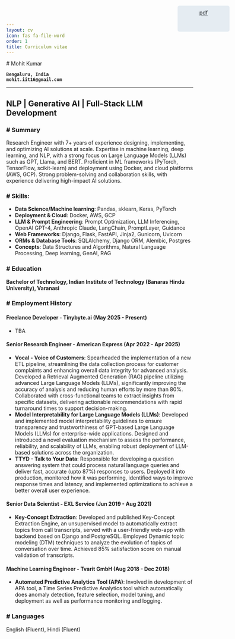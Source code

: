 ```yaml
---
layout: cv
icon: fas fa-file-word
order: 1
title: Curriculum vitae
---
```

<style>
  .background-image-div {
    position: absolute;
    background: url(/assets/img/rocket.png) no-repeat right top;
    right: 0;
    top: 0;
    min-width: 50%;
    max-width: 100%;
    min-height: 50%;
    max-height: 100%;
    width: 100%;
    height: 100%;
    z-index: -100;
    background-size: contain; /* Ensure the image scales proportionally */
    background-position: center top; /* Center the image */
    }
  .download-cv{
    position: absolute;
    right: 20px;
    top: 20px;
    width: 100px;
    height: 50px;
    z-index: 100;
    background: #e5ecf2;
    color: #1b1f23;
    padding: 10px 20px;
    text-align: center;
    border-radius: 5px;
  }
  .pdf-cv{
    right: 130px;
  }
  
  @media (max-width: 600px) {
    .download-cv {
      top: 10px;
      width: 80px;
      height: 38px;
      padding: 5px 10px;
    }
    .pdf-cv{
      right: 100px;
    }
  }

</style>
<div class="background-image-div">
</div>

<a href="https://raw.githubusercontent.com/mohit-iit16/mohit-iit16/main/resume/CV-Mohit-Kumar.pdf" class="download-cv pdf-cv">
  <i class="fa-fw fas fa-cloud-download"></i>
  <span>pdf</span>
</a>
# Mohit Kumar

**` Bengaluru, India `** <br/>
**` mohit.iit16@gmail.com `** <br/>

<hr/>

## NLP | Generative AI | Full-Stack LLM Development

### # Summary
Research Engineer with 7+ years of experience designing, implementing, and optimizing AI solutions at scale. Expertise
in machine learning, deep learning, and NLP, with a strong focus on Large Language Models (LLMs) such
as GPT, Llama, and BERT. Proficient in ML frameworks (PyTorch, TensorFlow, scikit-learn) and
deployment using Docker, and cloud platforms (AWS, GCP). Strong problem-solving and collaboration skills,
with experience delivering high-impact AI solutions.


### # Skills:
* __Data Science/Machine learning__: Pandas, sklearn, Keras, PyTorch
* __Deployment & Cloud__: Docker, AWS, GCP
* __LLM & Prompt Engineering__: Prompt Optimization, LLM Inferencing, OpenAI GPT-4, Anthropic Claude, LangChain, PromptLayer, Guidance
* __Web Frameworks__: Django, Flask, FastAPI, Jinja2, Gunicorn, Uvicorn
* __ORMs & Database Tools__: SQLAlchemy, Django ORM, Alembic, Postgres
* __Concepts__: Data Structures and Algorithms, Natural Language Processing, Deep learning, GenAI, RAG


### # Education
__Bachelor of Technology, Indian Institute of Technology (Banaras Hindu University), Varanasi__



### # Employment History

#### Freelance Developer - Tinybyte.ai (May 2025 - Present)
- TBA

#### Senior Research Engineer - American Express (Apr 2022 - Apr 2025)
- __Vocal - Voice of Customers__: Spearheaded the implementation of a new ETL pipeline, streamlining the data
collection process for customer complaints and enhancing overall data integrity for advanced analysis. Developed a
Retrieval Augmented Generation (RAG) pipeline utilizing advanced Large Language Models (LLMs),
significantly improving the accuracy of analysis and reducing human efforts by more than 80%.
Collaborated with cross-functional teams to extract insights from specific datasets, delivering actionable
recommendations with rapid turnaround times to support decision-making.
- __Model Interpretability for Large Language Models (LLMs)__: Developed and implemented model
interpretability guidelines to ensure transparency and trustworthiness of GPT-based Large Language
Models (LLMs) for enterprise-wide applications. Designed and introduced a novel evaluation mechanism to
assess the performance, reliability, and scalability of LLMs, enabling robust deployment of LLM-based solutions
across the organization.
- __TTYD - Talk to Your Data__: Responsible for developing a question answering system that could process
natural language queries and deliver fast, accurate (upto 87%) responses to users. Deployed it into production,
monitored how it was performing, identified ways to improve response times and latency, and implemented
optimizations to achieve a better overall user experience.

#### Senior Data Scientist - EXL Service (Jun 2019 - Aug 2021)  
- __Key-Concept Extraction__: Developed and published Key-Concept Extraction Engine, an unsupervised model to
automatically extract topics from call transcripts, served with a user-friendly web-app with backend based on
Django and PostgreSQL. Employed Dynamic topic modeling (DTM) techniques to analyze the evolution of topics
of conversation over time. Achieved 85% satisfaction score on manual validation of transcripts.

#### Machine Learning Engineer - Tvarit GmbH (Aug 2018 - Dec 2018)  
- __Automated Predictive Analytics Tool (APA)__: Involved in development of APA tool, a Time Series
Predictive Analytics tool which automatically does anomaly detection, feature selection, model tuning, and
deployment as well as performance monitoring and logging.

### # Languages
English (Fluent), Hindi (Fluent)
